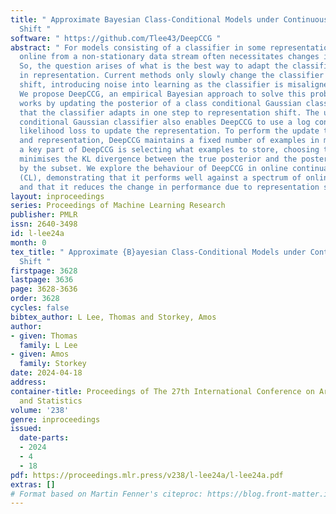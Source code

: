 ```yaml
---
title: " Approximate Bayesian Class-Conditional Models under Continuous Representation
  Shift "
software: " https://github.com/Tlee43/DeepCCG "
abstract: " For models consisting of a classifier in some representation space, learning
  online from a non-stationary data stream often necessitates changes in the representation.
  So, the question arises of what is the best way to adapt the classifier to shifts
  in representation. Current methods only slowly change the classifier to representation
  shift, introducing noise into learning as the classifier is misaligned to the representation.
  We propose DeepCCG, an empirical Bayesian approach to solve this problem. DeepCCG
  works by updating the posterior of a class conditional Gaussian classifier such
  that the classifier adapts in one step to representation shift. The use of a class
  conditional Gaussian classifier also enables DeepCCG to use a log conditional marginal
  likelihood loss to update the representation. To perform the update to the classifier
  and representation, DeepCCG maintains a fixed number of examples in memory and so
  a key part of DeepCCG is selecting what examples to store, choosing the subset that
  minimises the KL divergence between the true posterior and the posterior induced
  by the subset. We explore the behaviour of DeepCCG in online continual learning
  (CL), demonstrating that it performs well against a spectrum of online CL methods
  and that it reduces the change in performance due to representation shift. "
layout: inproceedings
series: Proceedings of Machine Learning Research
publisher: PMLR
issn: 2640-3498
id: l-lee24a
month: 0
tex_title: " Approximate {B}ayesian Class-Conditional Models under Continuous Representation
  Shift "
firstpage: 3628
lastpage: 3636
page: 3628-3636
order: 3628
cycles: false
bibtex_author: L Lee, Thomas and Storkey, Amos
author:
- given: Thomas
  family: L Lee
- given: Amos
  family: Storkey
date: 2024-04-18
address:
container-title: Proceedings of The 27th International Conference on Artificial Intelligence
  and Statistics
volume: '238'
genre: inproceedings
issued:
  date-parts:
  - 2024
  - 4
  - 18
pdf: https://proceedings.mlr.press/v238/l-lee24a/l-lee24a.pdf
extras: []
# Format based on Martin Fenner's citeproc: https://blog.front-matter.io/posts/citeproc-yaml-for-bibliographies/
---
```

